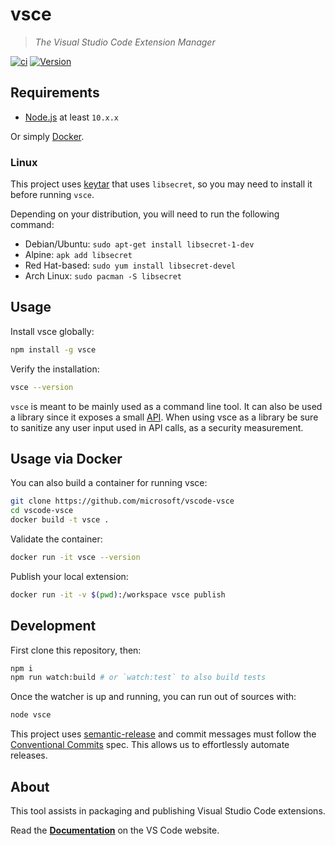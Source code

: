 # vsce

> _The Visual Studio Code Extension Manager_

[![ci](https://github.com/microsoft/vsce/workflows/ci/badge.svg)](https://github.com/microsoft/vsce/actions?query=workflow%3Aci)
[![Version](https://img.shields.io/npm/v/vsce.svg)](https://npmjs.org/package/vsce)

## Requirements

- [Node.js](https://nodejs.org/en/) at least `10.x.x`

Or simply [Docker](#via-docker).

### Linux

This project uses [keytar](https://www.npmjs.com/package/keytar) that uses `libsecret`, so you may need to install it before running `vsce`.

Depending on your distribution, you will need to run the following command:

- Debian/Ubuntu: `sudo apt-get install libsecret-1-dev`
- Alpine: `apk add libsecret`
- Red Hat-based: `sudo yum install libsecret-devel`
- Arch Linux: `sudo pacman -S libsecret`

## Usage

Install vsce globally:

```sh
npm install -g vsce
```

Verify the installation:

```sh
vsce --version
```

`vsce` is meant to be mainly used as a command line tool. It can also be used a library since it exposes a small [API](https://github.com/microsoft/vscode-vsce/blob/main/src/api.ts). When using vsce as a library be sure to sanitize any user input used in API calls, as a security measurement.

## Usage via Docker

You can also build a container for running vsce:

```sh
git clone https://github.com/microsoft/vscode-vsce
cd vscode-vsce
docker build -t vsce .
```

Validate the container:

```sh
docker run -it vsce --version
```

Publish your local extension:

```sh
docker run -it -v $(pwd):/workspace vsce publish
```

## Development

First clone this repository, then:

```sh
npm i
npm run watch:build # or `watch:test` to also build tests
```

Once the watcher is up and running, you can run out of sources with:

```sh
node vsce
```

This project uses [semantic-release](https://semantic-release.gitbook.io/semantic-release/) and commit messages must follow the [Conventional Commits](https://www.conventionalcommits.org/en/v1.0.0/) spec. This allows us to effortlessly automate releases.

## About

This tool assists in packaging and publishing Visual Studio Code extensions.

Read the [**Documentation**](https://code.visualstudio.com/api/working-with-extensions/publishing-extension) on the VS Code website.

